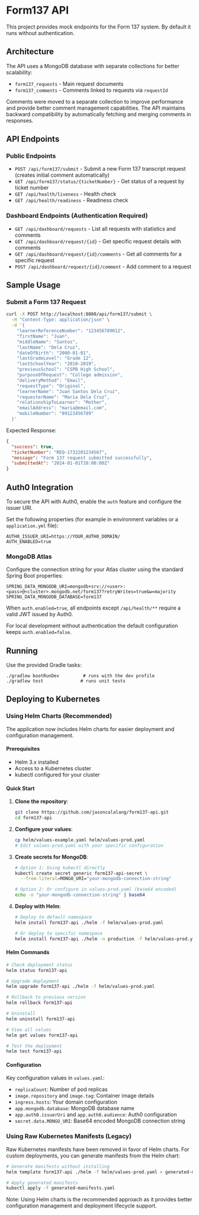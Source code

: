 # Form137 API

This project provides mock endpoints for the Form 137 system. By default it runs without authentication.

## Architecture

The API uses a MongoDB database with separate collections for better scalability:

- `form137_requests` - Main request documents
- `form137_comments` - Comments linked to requests via `requestId`

Comments were moved to a separate collection to improve performance and provide better comment management capabilities. The API maintains backward compatibility by automatically fetching and merging comments in responses.

## API Endpoints

### Public Endpoints
- `POST /api/form137/submit` - Submit a new Form 137 transcript request (creates initial comment automatically)
- `GET /api/form137/status/{ticketNumber}` - Get status of a request by ticket number
- `GET /api/health/liveness` - Health check
- `GET /api/health/readiness` - Readiness check

### Dashboard Endpoints (Authentication Required)
- `GET /api/dashboard/requests` - List all requests with statistics and comments
- `GET /api/dashboard/request/{id}` - Get specific request details with comments  
- `GET /api/dashboard/request/{id}/comments` - Get all comments for a specific request
- `POST /api/dashboard/request/{id}/comment` - Add comment to a request

## Sample Usage

### Submit a Form 137 Request

```bash
curl -X POST http://localhost:8080/api/form137/submit \
  -H "Content-Type: application/json" \
  -d '{
    "learnerReferenceNumber": "123456789012",
    "firstName": "Juan",
    "middleName": "Santos", 
    "lastName": "Dela Cruz",
    "dateOfBirth": "2000-01-01",
    "lastGradeLevel": "Grade 12",
    "lastSchoolYear": "2018-2019",
    "previousSchool": "CSPB High School",
    "purposeOfRequest": "College admission",
    "deliveryMethod": "Email",
    "requestType": "Original",
    "learnerName": "Juan Santos Dela Cruz",
    "requesterName": "Maria Dela Cruz",
    "relationshipToLearner": "Mother",
    "emailAddress": "maria@email.com",
    "mobileNumber": "09123456789"
  }'
```

Expected Response:
```json
{
  "success": true,
  "ticketNumber": "REQ-1732201234567",
  "message": "Form 137 request submitted successfully",
  "submittedAt": "2024-01-01T10:00:00Z"
}
```

## Auth0 Integration

To secure the API with Auth0, enable the `auth` feature and configure the issuer URI.

Set the following properties (for example in environment variables or a `application.yml` file):

```
AUTH0_ISSUER_URI=https://YOUR_AUTH0_DOMAIN/
AUTH_ENABLED=true
```

### MongoDB Atlas

Configure the connection string for your Atlas cluster using the standard
Spring Boot properties:

```
SPRING_DATA_MONGODB_URI=mongodb+srv://<user>:<pass>@<cluster>.mongodb.net/form137?retryWrites=true&w=majority
SPRING_DATA_MONGODB_DATABASE=form137
```

When `auth.enabled=true`, all endpoints except `/api/health/**` require a valid JWT issued by Auth0.

For local development without authentication the default configuration keeps `auth.enabled=false`.

## Running

Use the provided Gradle tasks:

```
./gradlew bootRunDev         # runs with the dev profile
./gradlew test              # runs unit tests
```

## Deploying to Kubernetes

### Using Helm Charts (Recommended)

The application now includes Helm charts for easier deployment and configuration management.

#### Prerequisites
- Helm 3.x installed
- Access to a Kubernetes cluster
- kubectl configured for your cluster

#### Quick Start

1. **Clone the repository**:
   ```bash
   git clone https://github.com/jasoncalalang/form137-api.git
   cd form137-api
   ```

2. **Configure your values**:
   ```bash
   cp helm/values-example.yaml helm/values-prod.yaml
   # Edit values-prod.yaml with your specific configuration
   ```

3. **Create secrets for MongoDB**:
   ```bash
   # Option 1: Using kubectl directly
   kubectl create secret generic form137-api-secret \
     --from-literal=MONGO_URI="your-mongodb-connection-string"
   
   # Option 2: Or configure in values-prod.yaml (base64 encoded)
   echo -n "your-mongodb-connection-string" | base64
   ```

4. **Deploy with Helm**:
   ```bash
   # Deploy to default namespace
   helm install form137-api ./helm -f helm/values-prod.yaml
   
   # Or deploy to specific namespace
   helm install form137-api ./helm -n production -f helm/values-prod.yaml --create-namespace
   ```

#### Helm Commands

```bash
# Check deployment status
helm status form137-api

# Upgrade deployment
helm upgrade form137-api ./helm -f helm/values-prod.yaml

# Rollback to previous version
helm rollback form137-api

# Uninstall
helm uninstall form137-api

# View all values
helm get values form137-api

# Test the deployment
helm test form137-api
```

#### Configuration

Key configuration values in `values.yaml`:

- `replicaCount`: Number of pod replicas
- `image.repository` and `image.tag`: Container image details
- `ingress.hosts`: Your domain configuration
- `app.mongodb.database`: MongoDB database name
- `app.auth0.issuerUri` and `app.auth0.audience`: Auth0 configuration
- `secret.data.MONGO_URI`: Base64 encoded MongoDB connection string

### Using Raw Kubernetes Manifests (Legacy)

Raw Kubernetes manifests have been removed in favor of Helm charts. For custom deployments, you can generate manifests from the Helm chart:

```bash
# Generate manifests without installing
helm template form137-api ./helm -f helm/values-prod.yaml > generated-manifests.yaml

# Apply generated manifests
kubectl apply -f generated-manifests.yaml
```

Note: Using Helm charts is the recommended approach as it provides better configuration management and deployment lifecycle support.
 
